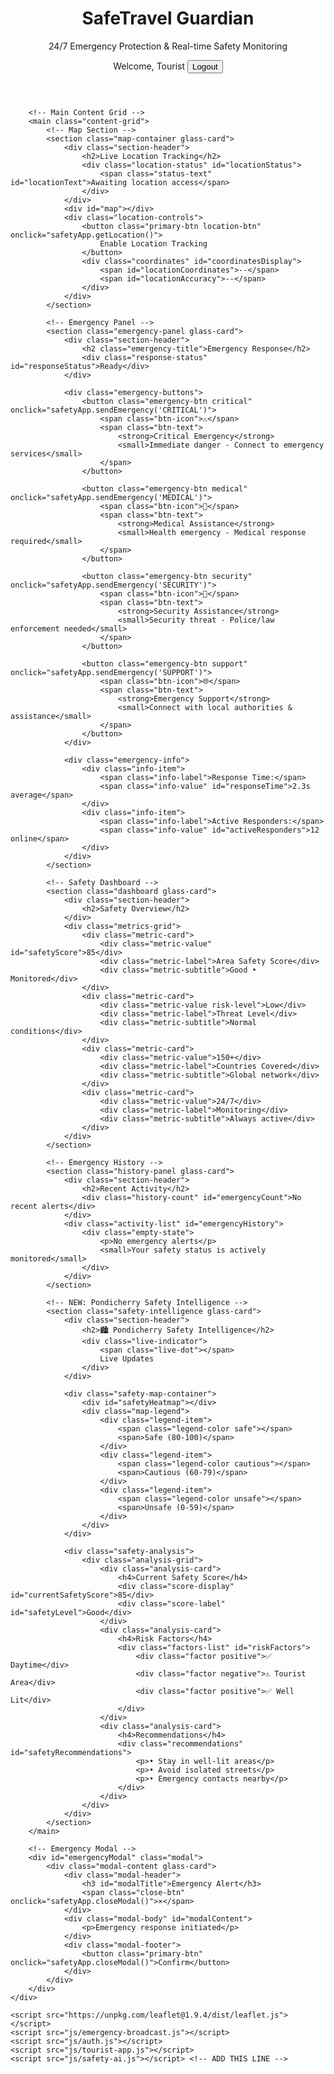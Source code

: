 <!DOCTYPE html>
<html lang="en">
<head>
    <meta charset="UTF-8">
    <meta name="viewport" content="width=device-width, initial-scale=1.0">
    <title>SafeTravel Guardian • Tourist Dashboard</title>
    <link rel="stylesheet" href="https://unpkg.com/leaflet@1.9.4/dist/leaflet.css">
    <link href="https://fonts.googleapis.com/css2?family=Inter:wght@300;400;500;600;700&display=swap" rel="stylesheet">
    <link rel="stylesheet" href="styles/common.css">
    <link rel="stylesheet" href="styles/tourist.css">
</head>
<body>
    <div class="container">
        <!-- Header with Logout -->
        <header class="main-header">
            <div class="header-content">
                <h1 class="app-title">SafeTravel Guardian</h1>
                <p class="app-subtitle">24/7 Emergency Protection & Real-time Safety Monitoring</p>
            </div>
            <div class="header-actions">
                <div class="user-info">
                    <span class="user-welcome">Welcome, Tourist</span>
                    <button class="logout-btn" onclick="authSystem.logout()">Logout</button>
                </div>
            </div>
        </header>

        <!-- Main Content Grid -->
        <main class="content-grid">
            <!-- Map Section -->
            <section class="map-container glass-card">
                <div class="section-header">
                    <h2>Live Location Tracking</h2>
                    <div class="location-status" id="locationStatus">
                        <span class="status-text" id="locationText">Awaiting location access</span>
                    </div>
                </div>
                <div id="map"></div>
                <div class="location-controls">
                    <button class="primary-btn location-btn" onclick="safetyApp.getLocation()">
                        Enable Location Tracking
                    </button>
                    <div class="coordinates" id="coordinatesDisplay">
                        <span id="locationCoordinates">--</span>
                        <span id="locationAccuracy">--</span>
                    </div>
                </div>
            </section>

            <!-- Emergency Panel -->
            <section class="emergency-panel glass-card">
                <div class="section-header">
                    <h2 class="emergency-title">Emergency Response</h2>
                    <div class="response-status" id="responseStatus">Ready</div>
                </div>
                
                <div class="emergency-buttons">
                    <button class="emergency-btn critical" onclick="safetyApp.sendEmergency('CRITICAL')">
                        <span class="btn-icon">⚠️</span>
                        <span class="btn-text">
                            <strong>Critical Emergency</strong>
                            <small>Immediate danger - Connect to emergency services</small>
                        </span>
                    </button>

                    <button class="emergency-btn medical" onclick="safetyApp.sendEmergency('MEDICAL')">
                        <span class="btn-icon">🏥</span>
                        <span class="btn-text">
                            <strong>Medical Assistance</strong>
                            <small>Health emergency - Medical response required</small>
                        </span>
                    </button>

                    <button class="emergency-btn security" onclick="safetyApp.sendEmergency('SECURITY')">
                        <span class="btn-icon">👮</span>
                        <span class="btn-text">
                            <strong>Security Assistance</strong>
                            <small>Security threat - Police/law enforcement needed</small>
                        </span>
                    </button>

                    <button class="emergency-btn support" onclick="safetyApp.sendEmergency('SUPPORT')">
                        <span class="btn-icon">🌐</span>
                        <span class="btn-text">
                            <strong>Emergency Support</strong>
                            <small>Connect with local authorities & assistance</small>
                        </span>
                    </button>
                </div>

                <div class="emergency-info">
                    <div class="info-item">
                        <span class="info-label">Response Time:</span>
                        <span class="info-value" id="responseTime">2.3s average</span>
                    </div>
                    <div class="info-item">
                        <span class="info-label">Active Responders:</span>
                        <span class="info-value" id="activeResponders">12 online</span>
                    </div>
                </div>
            </section>

            <!-- Safety Dashboard -->
            <section class="dashboard glass-card">
                <div class="section-header">
                    <h2>Safety Overview</h2>
                </div>
                <div class="metrics-grid">
                    <div class="metric-card">
                        <div class="metric-value" id="safetyScore">85</div>
                        <div class="metric-label">Area Safety Score</div>
                        <div class="metric-subtitle">Good • Monitored</div>
                    </div>
                    <div class="metric-card">
                        <div class="metric-value risk-level">Low</div>
                        <div class="metric-label">Threat Level</div>
                        <div class="metric-subtitle">Normal conditions</div>
                    </div>
                    <div class="metric-card">
                        <div class="metric-value">150+</div>
                        <div class="metric-label">Countries Covered</div>
                        <div class="metric-subtitle">Global network</div>
                    </div>
                    <div class="metric-card">
                        <div class="metric-value">24/7</div>
                        <div class="metric-label">Monitoring</div>
                        <div class="metric-subtitle">Always active</div>
                    </div>
                </div>
            </section>

            <!-- Emergency History -->
            <section class="history-panel glass-card">
                <div class="section-header">
                    <h2>Recent Activity</h2>
                    <div class="history-count" id="emergencyCount">No recent alerts</div>
                </div>
                <div class="activity-list" id="emergencyHistory">
                    <div class="empty-state">
                        <p>No emergency alerts</p>
                        <small>Your safety status is actively monitored</small>
                    </div>
                </div>
            </section>

            <!-- NEW: Pondicherry Safety Intelligence -->
            <section class="safety-intelligence glass-card">
                <div class="section-header">
                    <h2>🏙️ Pondicherry Safety Intelligence</h2>
                    <div class="live-indicator">
                        <span class="live-dot"></span>
                        Live Updates
                    </div>
                </div>
                
                <div class="safety-map-container">
                    <div id="safetyHeatmap"></div>
                    <div class="map-legend">
                        <div class="legend-item">
                            <span class="legend-color safe"></span>
                            <span>Safe (80-100)</span>
                        </div>
                        <div class="legend-item">
                            <span class="legend-color cautious"></span>
                            <span>Cautious (60-79)</span>
                        </div>
                        <div class="legend-item">
                            <span class="legend-color unsafe"></span>
                            <span>Unsafe (0-59)</span>
                        </div>
                    </div>
                </div>
                
                <div class="safety-analysis">
                    <div class="analysis-grid">
                        <div class="analysis-card">
                            <h4>Current Safety Score</h4>
                            <div class="score-display" id="currentSafetyScore">85</div>
                            <div class="score-label" id="safetyLevel">Good</div>
                        </div>
                        <div class="analysis-card">
                            <h4>Risk Factors</h4>
                            <div class="factors-list" id="riskFactors">
                                <div class="factor positive">✅ Daytime</div>
                                <div class="factor negative">⚠️ Tourist Area</div>
                                <div class="factor positive">✅ Well Lit</div>
                            </div>
                        </div>
                        <div class="analysis-card">
                            <h4>Recommendations</h4>
                            <div class="recommendations" id="safetyRecommendations">
                                <p>• Stay in well-lit areas</p>
                                <p>• Avoid isolated streets</p>
                                <p>• Emergency contacts nearby</p>
                            </div>
                        </div>
                    </div>
                </div>
            </section>
        </main>

        <!-- Emergency Modal -->
        <div id="emergencyModal" class="modal">
            <div class="modal-content glass-card">
                <div class="modal-header">
                    <h3 id="modalTitle">Emergency Alert</h3>
                    <span class="close-btn" onclick="safetyApp.closeModal()">×</span>
                </div>
                <div class="modal-body" id="modalContent">
                    <p>Emergency response initiated</p>
                </div>
                <div class="modal-footer">
                    <button class="primary-btn" onclick="safetyApp.closeModal()">Confirm</button>
                </div>
            </div>
        </div>
    </div>

    <script src="https://unpkg.com/leaflet@1.9.4/dist/leaflet.js"></script>
    <script src="js/emergency-broadcast.js"></script>
    <script src="js/auth.js"></script>
    <script src="js/tourist-app.js"></script>
    <script src="js/safety-ai.js"></script> <!-- ADD THIS LINE -->
</body>
</html>
   

